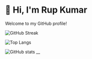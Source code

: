 # 👋 Hi, I'm Rup Kumar
Welcome to my GitHub profile!

![GitHub Streak](https://github-readme-streak-stats.herokuapp.com/?user=rupkumar&theme=dark)

![Top Langs](https://github-readme-stats.vercel.app/api/top-langs/?username=rupkumar&layout=compact&theme=dark)

![GitHub stats](https://github-readme-stats.vercel.app/api?username=rupkumar&show_icons=true&theme=dark)
__
